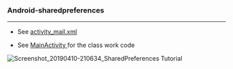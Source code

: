
### Android-sharedpreferences
_______________________________________
* See   [activity_mail.xml](https://github.com/MoranShalom/Tutorial20_Android-sharedpreferences/blob/master/app/src/main/res/layout/activity_main.xml) 


* See [MainActivity ](https://github.com/MoranShalom/Tutorial20_Android-sharedpreferences/blob/master/app/src/main/java/com/example/sharedpreferencestutorial/MainActivity.java)for the class work code



![Screenshot_20190410-210634_SharedPreferences Tutorial](https://user-images.githubusercontent.com/49485877/55997288-b9ac5300-5cc2-11e9-8e75-239804711940.jpg)

